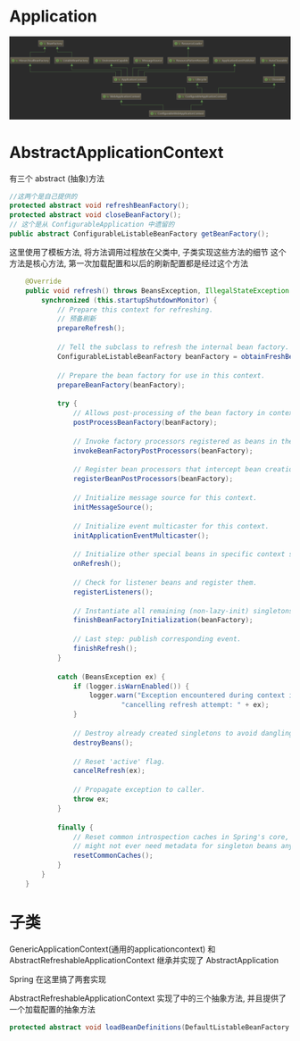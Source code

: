 # Application
![](imgs/Application.PNG)
# AbstractApplicationContext
有三个 abstract (抽象)方法
```java
//这两个是自己提供的
protected abstract void refreshBeanFactory();
protected abstract void closeBeanFactory();
// 这个是从 ConfigurableApplication 中遗留的
public abstract ConfigurableListableBeanFactory getBeanFactory();
```

这里使用了模板方法, 将方法调用过程放在父类中, 子类实现这些方法的细节
这个方法是核心方法, 第一次加载配置和以后的刷新配置都是经过这个方法
```java
    @Override
	public void refresh() throws BeansException, IllegalStateException {
		synchronized (this.startupShutdownMonitor) {
			// Prepare this context for refreshing.
            // 预备刷新
			prepareRefresh();

			// Tell the subclass to refresh the internal bean factory.
			ConfigurableListableBeanFactory beanFactory = obtainFreshBeanFactory();

			// Prepare the bean factory for use in this context.
			prepareBeanFactory(beanFactory);

			try {
				// Allows post-processing of the bean factory in context subclasses.
				postProcessBeanFactory(beanFactory);

				// Invoke factory processors registered as beans in the context.
				invokeBeanFactoryPostProcessors(beanFactory);

				// Register bean processors that intercept bean creation.
				registerBeanPostProcessors(beanFactory);

				// Initialize message source for this context.
				initMessageSource();

				// Initialize event multicaster for this context.
				initApplicationEventMulticaster();

				// Initialize other special beans in specific context subclasses.
				onRefresh();

				// Check for listener beans and register them.
				registerListeners();

				// Instantiate all remaining (non-lazy-init) singletons.
				finishBeanFactoryInitialization(beanFactory);

				// Last step: publish corresponding event.
				finishRefresh();
			}

			catch (BeansException ex) {
				if (logger.isWarnEnabled()) {
					logger.warn("Exception encountered during context initialization - " +
							"cancelling refresh attempt: " + ex);
				}

				// Destroy already created singletons to avoid dangling resources.
				destroyBeans();

				// Reset 'active' flag.
				cancelRefresh(ex);

				// Propagate exception to caller.
				throw ex;
			}

			finally {
				// Reset common introspection caches in Spring's core, since we
				// might not ever need metadata for singleton beans anymore...
				resetCommonCaches();
			}
		}
	}
```



# 子类
GenericApplicationContext(通用的applicationcontext) 和
AbstractRefreshableApplicationContext 继承并实现了 AbstractApplication

Spring 在这里搞了两套实现


AbstractRefreshableApplicationContext 实现了中的三个抽象方法, 
并且提供了一个加载配置的抽象方法
```java
protected abstract void loadBeanDefinitions(DefaultListableBeanFactory beanFactory);
```
